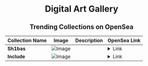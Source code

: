<div align="center">

# Digital Art Gallery

## Trending Collections on OpenSea

| Collection Name                       | Image                                                                                     | Description                       | OpenSea Link                                                                                          |
|---------------------------------------|-------------------------------------------------------------------------------------------|-----------------------------------|--------------------------------------------------------------------------------------------------------|
| **Sh1bas** | ![Image](https://i.seadn.io/s/raw/files/f3e0f78400c29f6a53d4c81d76ad3c8a.jpg?w=500&auto=format?w=200&auto=format) |  | <details><summary>Link</summary>[Sh1bas](https://opensea.io/collection/sh1bas-109)</details> |
| **Include** | ![Image](https://i.seadn.io/s/raw/files/6eb0c9befacf859546d9de09d6a24021.jpg?w=500&auto=format?w=200&auto=format) |  | <details><summary>Link</summary>[Include](https://opensea.io/collection/include-23)</details> |

</div>